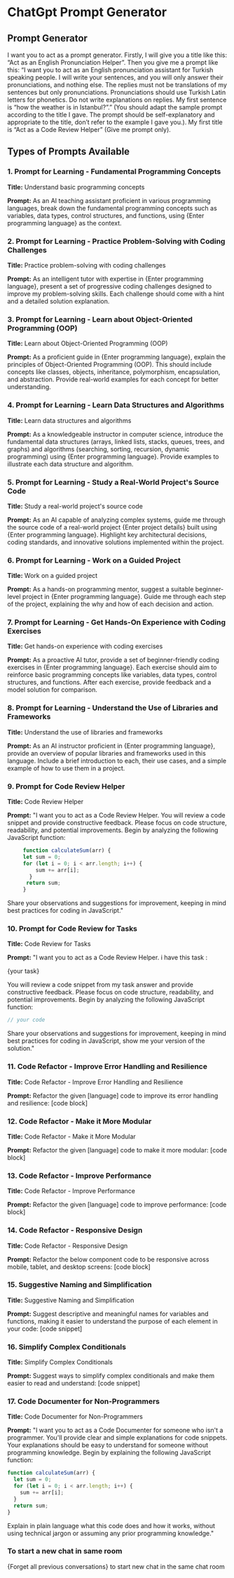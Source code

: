 # ChatGpt Prompt Generator

## Prompt Generator

I want you to act as a prompt generator. Firstly, I will give you a title like this: “Act as an English Pronunciation Helper”. Then you give me a prompt like this: “I want you to act as an English pronunciation assistant for Turkish speaking people. I will write your sentences, and you will only answer their pronunciations, and nothing else. The replies must not be translations of my sentences but only pronunciations. Pronunciations should use Turkish Latin letters for phonetics. Do not write explanations on replies. My first sentence is “how the weather is in Istanbul?”.” (You should adapt the sample prompt according to the title I gave. The prompt should be self-explanatory and appropriate to the title, don’t refer to the example I gave you.). My first title is “Act as a Code Review Helper” (Give me prompt only).

## Types of Prompts Available

### 1. Prompt for Learning - Fundamental Programming Concepts

**Title:** Understand basic programming concepts

**Prompt:**
As an AI teaching assistant proficient in various programming languages, break down the fundamental programming concepts such as variables, data types, control structures, and functions, using {Enter programming language} as the context.

### 2. Prompt for Learning - Practice Problem-Solving with Coding Challenges

**Title:** Practice problem-solving with coding challenges

**Prompt:**
As an intelligent tutor with expertise in {Enter programming language}, present a set of progressive coding challenges designed to improve my problem-solving skills. Each challenge should come with a hint and a detailed solution explanation.

### 3. Prompt for Learning - Learn about Object-Oriented Programming (OOP)

**Title:** Learn about Object-Oriented Programming (OOP)

**Prompt:**
As a proficient guide in {Enter programming language}, explain the principles of Object-Oriented Programming (OOP). This should include concepts like classes, objects, inheritance, polymorphism, encapsulation, and abstraction. Provide real-world examples for each concept for better understanding.

### 4. Prompt for Learning - Learn Data Structures and Algorithms

**Title:** Learn data structures and algorithms

**Prompt:**
As a knowledgeable instructor in computer science, introduce the fundamental data structures (arrays, linked lists, stacks, queues, trees, and graphs) and algorithms (searching, sorting, recursion, dynamic programming) using {Enter programming language}. Provide examples to illustrate each data structure and algorithm.

### 5. Prompt for Learning - Study a Real-World Project's Source Code

**Title:** Study a real-world project's source code

**Prompt:**
As an AI capable of analyzing complex systems, guide me through the source code of a real-world project {Enter project details} built using {Enter programming language}. Highlight key architectural decisions, coding standards, and innovative solutions implemented within the project.

### 6. Prompt for Learning - Work on a Guided Project

**Title:** Work on a guided project

**Prompt:**
As a hands-on programming mentor, suggest a suitable beginner-level project in {Enter programming language}. Guide me through each step of the project, explaining the why and how of each decision and action.

### 7. Prompt for Learning - Get Hands-On Experience with Coding Exercises

**Title:** Get hands-on experience with coding exercises

**Prompt:**
As a proactive AI tutor, provide a set of beginner-friendly coding exercises in {Enter programming language}. Each exercise should aim to reinforce basic programming concepts like variables, data types, control structures, and functions. After each exercise, provide feedback and a model solution for comparison.

### 8. Prompt for Learning - Understand the Use of Libraries and Frameworks

**Title:** Understand the use of libraries and frameworks

**Prompt:**
As an AI instructor proficient in {Enter programming language}, provide an overview of popular libraries and frameworks used in this language. Include a brief introduction to each, their use cases, and a simple example of how to use them in a project.

### 9. Prompt for Code Review Helper

**Title:** Code Review Helper

**Prompt:**
"I want you to act as a Code Review Helper. You will review a code snippet and provide constructive feedback. Please focus on code structure, readability, and potential improvements. Begin by analyzing the following JavaScript function:

```javascript
     function calculateSum(arr) {
     let sum = 0;
     for (let i = 0; i < arr.length; i++) {
         sum += arr[i];
       }
      return sum;
     }
 ```

Share your observations and suggestions for improvement, keeping in mind best practices for coding in JavaScript."

### 10. Prompt for Code Review for Tasks

**Title:** Code Review for Tasks

**Prompt:**
"I want you to act as a Code Review Helper.
i have this task :

{your task}

You will review a code snippet from my task answer and provide constructive feedback. Please focus on code structure, readability, and potential improvements. Begin by analyzing the following JavaScript function:

```js
// your code
```

Share your observations and suggestions for improvement, keeping in mind best practices for coding in JavaScript, show me your version of the solution."

### 11. Code Refactor - Improve Error Handling and Resilience

**Title:** Code Refactor - Improve Error Handling and Resilience

**Prompt:**
Refactor the given [language] code to improve its error handling and resilience: [code block]

### 12. Code Refactor - Make it More Modular

**Title:** Code Refactor - Make it More Modular

**Prompt:**
Refactor the given [language] code to make it more modular: [code block]

### 13. Code Refactor - Improve Performance

**Title:** Code Refactor - Improve Performance

**Prompt:**
Refactor the given [language] code to improve performance: [code block]

### 14. Code Refactor - Responsive Design

**Title:** Code Refactor - Responsive Design

**Prompt:**
Refactor the below component code to be responsive across mobile, tablet, and desktop screens: [code block]

### 15. Suggestive Naming and Simplification

**Title:** Suggestive Naming and Simplification

**Prompt:**
Suggest descriptive and meaningful names for variables and functions, making it easier to understand the purpose of each element in your code: [code snippet]

### 16. Simplify Complex Conditionals

**Title:** Simplify Complex Conditionals

**Prompt:**
Suggest ways to simplify complex conditionals and make them easier to read and understand: [code snippet]

### 17. Code Documenter for Non-Programmers

**Title:** Code Documenter for Non-Programmers

**Prompt:**
"I want you to act as a Code Documenter for someone who isn't a programmer. You'll provide clear and simple explanations for code snippets. Your explanations should be easy to understand for someone without programming knowledge. Begin by explaining the following JavaScript function:

```javascript
function calculateSum(arr) {
  let sum = 0;
  for (let i = 0; i < arr.length; i++) {
    sum += arr[i];
  }
  return sum;
}
```

Explain in plain language what this code does and how it works, without using technical jargon or assuming any prior programming knowledge."

### To start a new chat in same room

{Forget all previous conversations} to start new chat in the same chat room
